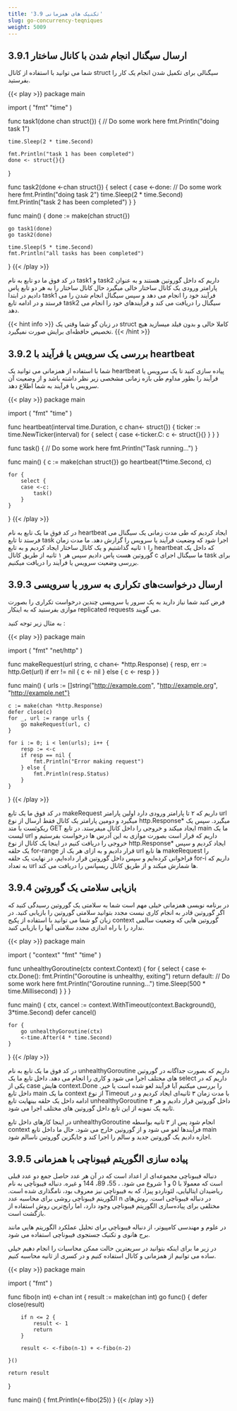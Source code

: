 ```yaml
---
title: '3.9 تکنیک های همزمانی'
slug: go-concurrency-teqniques
weight: 5009
---
```


## 3.9.1 ارسال سیگنال انجام شدن با کانال ساختار

شما می توانید با استفاده از کانال struct سیگنالی برای تکمیل شدن انجام یک کار را بفرستید.

{{< play >}}
package main

import (
	"fmt"
	"time"
)

func task1(done chan struct{}) {
	// Do some work here
	fmt.Println("doing task 1")

	time.Sleep(2 * time.Second)

	fmt.Println("task 1 has been completed")
	done <- struct{}{}
}

func task2(done <-chan struct{}) {
	select {
	case <-done:
		// Do some work here
		fmt.Println("doing task 2")
		time.Sleep(2 * time.Second)
		fmt.Println("task 2 has been completed")
	}
}

func main() {
	done := make(chan struct{})

	go task1(done)
	go task2(done)

	time.Sleep(5 * time.Second)
	fmt.Println("all tasks has been completed")
}
{{< /play >}}

در کد فوق ما دو تابع به نام task1 و task2 داریم که داخل گوروتین هستند و به عنوان پارامتر ورودی یک کانال ساختار خالی میگیرد حال کانال ساختار را به هر دو تابع پاس دادیم در ابتدا task1 فرآیند خود را انجام می دهد و سپس سیگنال انجام شدن را می فرستد و در ادامه تابع task2 سیگنال را دریافت می کند و فرآیندهای خود را انجام می دهد.

{{< hint info >}}
در زبان گو شما وقتی یک struct کاملا خالی و بدون فیلد میسازید هیچ تخصیص حافظه‌ای برایش صورت نمیگیرد.
{{< /hint >}}



## 3.9.2 بررسی یک سرویس یا فرآیند با heartbeat

شما با استفاده از همزمانی می توانید یک heartbeat پیاده سازی کنید تا یک سرویس یا فرآیند را بطور مداوم طی بازه زمانی مشخصی زیر نظر داشته باشد و از وضعیت آن سرویس یا فرآیند به شما اطلاع دهد.

{{< play >}}
package main

import (
	"fmt"
	"time"
)

func heartbeat(interval time.Duration, c chan<- struct{}) {
    ticker := time.NewTicker(interval)
	for {
		select {
		case <-ticker.C:
			c <- struct{}{}
		}
	}
}

func task() {
	// Do some work here
	fmt.Println("Task running...")
}

func main() {
	c := make(chan struct{})
	go heartbeat(1*time.Second, c)

	for {
		select {
		case <-c:
			task()
		}
	}
}
{{< /play >}}

در کد فوق ما یک تابع به نام heartbeat ایجاد کردیم که طی مدت زمانی یک سیگنال می فرستد تا تابع task اجرا شود که وضعیت فرآیند یا سرویس را گزارش دهد. ما مدت زمان را ۱ ثانیه گذاشتیم و یک کانال ساختار ایجاد کردیم و به تابع heartbeat که داخل یک گوروتین هست پاس دادیم سپس هر ۱ ثانیه از طریق کانال c ما سیگنال اجرای task برای بررسی وضعیت سرویس یا فرآیند را دریافت میکنیم.


## 3.9.3 ارسال درخواست‌های تکراری به سرور یا سرویسی

فرض کنید شما نیاز دارید به یک سرور یا سرویسی چندین درخواست تکراری را بصورت موازی بفرستید که به اینکار replicated requests می گویند.

به مثال زیر توجه کنید :

{{< play >}}
package main

import (
    "fmt"
    "net/http"
)

func makeRequest(url string, c chan<- *http.Response) {
    resp, err := http.Get(url)
    if err != nil {
        c <- nil
    } else {
        c <- resp
    }
}

func main() {
    urls := []string{"http://example.com", "http://example.org", "http://example.net"}

    c := make(chan *http.Response)
    defer close(c)
    for _, url := range urls {
        go makeRequest(url, c)
    }

    for i := 0; i < len(urls); i++ {
        resp := <-c
        if resp == nil {
            fmt.Println("Error making request")
        } else {
            fmt.Println(resp.Status)
        }
    }
}
{{< /play >}}

در کد فوق ما یک تابع makeRequest داریم که ۲ تا پارامتر ورودی دارد اولین پارامتر  url میگیرد و دومین پارامتر یک کانال فقط ارسال از نوع http.Response* میگیرد. سپس یک ریکوئست با متد GET ایجاد میکند و خروجی را داخل کانال میفرستد. در تابع main ما یک لیست url داریم که قرار است بصورت موازی به این آدرس ها درخواست بفرستیم و خروجی را دریافت کنیم در اینجا یک کانال از نوع http.Response* ایجاد کردیم و سپس یک حلقه for-range قرار دادیم و به ازای هر یک از url ها تابع makeRequest را فراخوانی کرده‌ایم و سپس داخل گوروتین قرار داده‌ایم، در نهایت یک حلقه for-i داریم که به تعداد url ها شمارش میکند و از طریق کانال ریسپانس را دریافت می کند.


## 3.9.4 بازیابی سلامتی یک گوروتین

در برنامه نویسی همزمانی خیلی مهم است شما به سلامتی یک گوروتین رسیدگی کنید که اگر گوروتین قادر به انجام کاری نیست مجدد بتوانید سلامتی گوروتین را بازیابی کنید. در زبان گو شما می توانید با استفاده از پکیج context گوروتین هایی که وضعیت سالمی ندارد را با راه اندازی مجدد سلامتی آنها را بازیابی کنید.

{{< play >}}
package main

import (
	"context"
	"fmt"
	"time"
)

func unhealthyGoroutine(ctx context.Context) {
	for {
		select {
		case <-ctx.Done():
			fmt.Println("Goroutine is unhealthy, exiting")
			return
		default:
			// Do some work here
			fmt.Println("Goroutine running...")
			time.Sleep(500 * time.Millisecond)
		}
	}
}

func main() {
	ctx, cancel := context.WithTimeout(context.Background(), 3*time.Second)
	defer cancel()

	for {
		go unhealthyGoroutine(ctx)
		<-time.After(4 * time.Second)
	}
}
{{< /play >}}

در کد فوق ما یک تابع به نام unhealthyGoroutine داریم که بصورت جداگانه در گوروتین های مختلف اجرا می شود و کاری را انجام می دهد. داخل تابع ما یک select داریم که در یکی از case هایش context.Done را بررسی میکنیم آیا فرآیند لغو شده است یا خیر. داخل تابع main ما یک context از نوع Timeout با مدت زمان ۳ ثانیه‌ای ایجاد کردیم و در ادامه داخل یک حلقه بینهایت تابع unhealthyGoroutine داخل گوروتین قرار دادیم و هر ۴ ثانیه یک نمونه از این تابع داخل گوروتین های مختلف اجرا می شود.

در اینجا کارهای داخل تابع unhealthyGoroutine انجام شود پس از ۳ ثانیه بواسطه context فرآیندها لغو می شود و از گوروتین خارج می شود. حال ما داخل تابع main اجازه دادیم یک گوروتین جدید و سالم را اجرا کند و جایگزین گوروتین ناسالم شود.

## 3.9.5 پیاده سازی الگوریتم فیبوناچی با همزمانی

دنباله فیبوناچی مجموعه‌ای از اعداد است که در آن هر عدد حاصل جمع دو عدد قبلی است که معمولا با 0 و 1 شروع می شود. ، 55، 89، 144 و غیره. دنباله فیبوناچی به نام ریاضیدان ایتالیایی، لئوناردو پیزا، که به فیبوناچی نیز معروف بود، نامگذاری شده است.
الگوریتم فیبوناچی روشی برای محاسبه عدد n در دنباله فیبوناچی است. روش‌های مختلفی برای پیاده‌سازی الگوریتم فیبوناچی وجود دارد، اما رایج‌ترین روش استفاده از بازگشت است.

در علوم و مهندسی کامپیوتر، از دنباله فیبوناچی برای تحلیل عملکرد الگوریتم هایی مانند برج هانوی و تکنیک جستجوی فیبوناچی استفاده می شود.

در زیر ما برای اینکه بتوانید در سریعترین حالت ممکن محاسبات را انجام دهیم خیلی ساده می توانیم از همزمانی و کانال استفاده کنیم و در کسری از ثانیه محاسبه کنیم.

{{< play >}}
package main

import (
	"fmt"
)

func fibo(n int) <-chan int {
	result := make(chan int)
	go func() {
		defer close(result)

		if n <= 2 {
			result <- 1
			return
		}

		result <- <-fibo(n-1) + <-fibo(n-2)

	}()

	return result
}

func main() {
	fmt.Println(<-fibo(25))
}
{{< /play >}}

